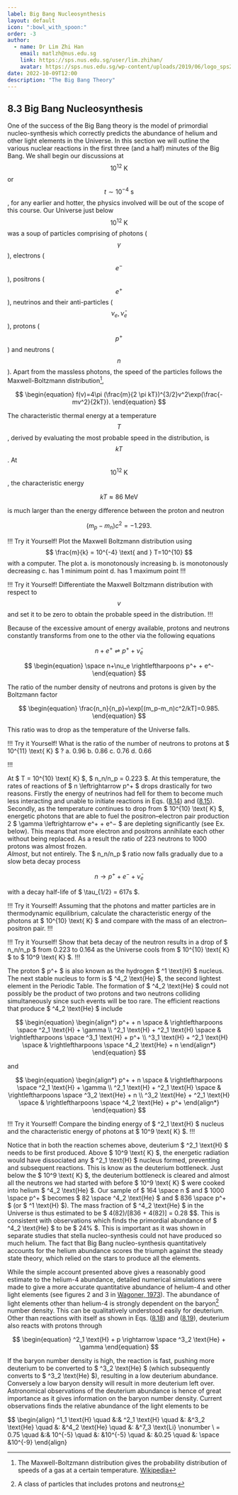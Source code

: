 ```yaml
---
label: Big Bang Nucleosynthesis
layout: default
icon: ":bowl_with_spoon:"
order: -3
author:
  - name: Dr Lim Zhi Han
    email: matlzh@nus.edu.sg
    link: https://sps.nus.edu.sg/user/lim.zhihan/
    avatar: https://sps.nus.edu.sg/wp-content/uploads/2019/06/logo_sps20.png
date: 2022-10-09T12:00
description: "The Big Bang Theory"
---
```

## 8.3 Big Bang Nucleosynthesis

One of the success of the Big Bang theory is the model of primordial nucleo-synthesis which correctly predicts the abundance of helium and other light elements in the Universe. In this section we will outline the various nuclear reactions in the first three (and a half) minutes of the Big Bang. We shall begin our discussions at $$ 10^{12} \text{ K} $$ or $$ t \sim 10^{−4} \text{ s} $$, for any earlier and hotter, the physics involved will be out of the scope of this course.
Our Universe just below $$ 10^{12} \text{ K} $$ was a soup of particles comprising of photons ($$ \gamma $$), electrons ($$ e^− $$), positrons ($$ e^+ $$), neutrinos and their anti-particles ($$ \nu_e, \bar \nu_e $$), protons ($$ p^+ $$) and neutrons ($$ n $$). Apart from the massless photons, the speed of the particles follows the Maxwell-Boltzmann distribution[^2],

[^2]: The Maxwell-Boltzmann distribution gives the probability distribution of speeds of a gas at a certain temperature.
[Wikipedia](https://en.wikipedia.org/wiki/Maxwell%E2%80%93Boltzmann_distribution)


<span id="8.11"></span>
$$
\begin{equation}
f(v)=4\pi (\frac{m}{2 \pi kT})^{3/2}v^2\exp(\frac{-mv^2}{2kT}).
\end{equation}
$$

The characteristic thermal energy at a temperature $$ T $$, derived by evaluating the most probable speed in the distribution, is $$ kT $$ . At $$ 10^{12} \text{ K} $$, the characteristic energy

<span id="8.12"></span>
$$
\begin{equation}
kT \approx \text{86 MeV}
\end{equation}
$$

is much larger than the energy difference between the proton and neutron

<span id="8.13"></span>
$$
\begin{equation}
(m_p-m_n)c^2=-1.293.
\end{equation}
$$

!!! Try it Yourself!
Plot the Maxwell Boltzmann distribution using $$ \frac{m}{k} = 10^{-4} \text{ and } T=10^{10} $$ with a computer. The plot 
a. is monotonously increasing 
b. is monotonously decreasing
c. has 1 minimum point
d. has 1 maximum point
!!!

!!! Try it Yourself!
Differentiate the Maxwell Boltzmann distribution with respect to $$ v $$ and set it to be zero to obtain the probable speed in the distribution.
!!!

Because of the excessive amount of energy available, protons and neutrons constantly transforms from one to the other via the following equations

<span id="8.14"></span>
$$
\begin{equation}
n+e^+ \rightleftharpoons p^+ + \bar \nu_e
\end{equation}
$$

<span id="8.15"></span>
$$
\begin{equation}
\space n+\nu_e \rightleftharpoons p^+ + e^-
\end{equation}
$$

The ratio of the number density of neutrons and protons is given by the Boltzmann factor

<span id="8.16"></span>
$$
\begin{equation}
\frac{n_n}{n_p}=\exp[(m_p-m_n)c^2/kT]=0.985.
\end{equation}
$$

This ratio was to drop as the temperature of the Universe falls.

!!! Try it Yourself!
What is the ratio of the number of neutrons to protons at $ 10^{11} \text{ K} $ ?
a. 0.96
b. 0.86
c. 0.76
d. 0.66

!!!

At $ T = 10^{10} \text{ K} $, $ n_n/n_p = 0.223 $. At this temperature, the rates of reactions of $ n \leftrightarrow p^+ $ drops drastically for two reasons. Firstly the energy of neutrinos had fell for them to become much less interacting and unable to initiate reactions in Eqs. ([8.14](#8.14)) and ([8.15](#8.15)). Secondly, as the temperature continues to drop from $ 10^{10} \text{ K} $, energetic photons that are able to fuel the positron–electron pair production 2 $ \gamma \leftrightarrow e^+ + e^− $ are depleting significantly (see Ex. below). This means that more electron and positrons annihilate each other without being replaced. As a result the ratio of 223 neutrons to 1000 protons was almost frozen.  
_Almost_, but not entirely. The $ n_n/n_p $ ratio now falls gradually due to a slow beta decay process

<span id="8.17"></span>
$$
\begin{equation}
n \rightarrow p^+ + e^- + \bar \nu_e
\end{equation}
$$

with a decay half-life of $ \tau_{1/2} = 617s $.

!!! Try it Yourself!
Assuming that the photons and matter particles are in thermodynamic equilibrium, calculate the characteristic energy of the photons at $ 10^{10} \text{ K} $ and compare with the mass of an electron–positron pair.
!!!

!!! Try it Yourself!
Show that beta decay of the neutron results in a drop of $ n_n/n_p $ from 0.223 to 0.164 as the Universe cools from $ 10^{10} \text{ K} $ to $ 10^9 \text{ K} $.
!!!

The proton $ p^+ $ is also known as the hydrogen $ ^1 \text{H} $ nucleus. The next stable nucleus to form is $ ^4_2 \text{He} $, the second lightest element in the Periodic Table. The formation of $ ^4_2 \text{He} $ could not possibly be the product of two protons and two neutrons colliding simultaneously since such events will be too rare. The efficient reactions that produce $ ^4_2 \text{He} $ include

<span id="8.18"></span>
$$
\begin{equation}
\begin{align*}
p^+ + n \space & \rightleftharpoons \space ^2_1 \text{H} + \gamma \\
^2_1 \text{H} + ^2_1 \text{H} \space  &  \rightleftharpoons \space ^3_1 \text{H} + p^+ \\
^3_1 \text{H} + ^2_1 \text{H} \space  & \rightleftharpoons \space ^4_2 \text{He} + n
\end{align*}
\end{equation}
$$

and

<span id="8.19"></span>
$$
\begin{equation}
\begin{align*}
p^+ + n \space & \rightleftharpoons \space ^2_1 \text{H} + \gamma \\
^2_1 \text{H} + ^2_1 \text{H} \space  &  \rightleftharpoons \space ^3_2 \text{He} + n \\
^3_2 \text{He} + ^2_1 \text{H} \space  & \rightleftharpoons \space ^4_2 \text{He} + p^+
\end{align*}
\end{equation}
$$

!!! Try it Yourself!
Compare the binding energy of $ ^2_1 \text{H} $ nucleus and the characteristic energy of photons at $ 10^9 \text{ K} $.
!!!

Notice that in both the reaction schemes above, deuterium $ ^2_1 \text{H} $ needs to be first produced. Above $ 10^9 \text{ K} $, the energetic radiation would have dissociated any $ ^2_1 \text{H} $ nucleus formed, preventing and subsequent reactions. This is know as the deuterium bottleneck. Just below the $ 10^9 \text{ K} $, the deuterium bottleneck is cleared and almost all the neutrons we had started with before $ 10^9 \text{ K} $ were cooked into helium $ ^4_2 \text{He} $. Our sample of $ 164 \space n $ and $ 1000 \space p^+ $ becomes $ 82 \space ^4_2 \text{He} $ and $ 836 \space p^+ $ (or $ ^1 \text{H} $). The mass fraction of $ ^4_2 \text{He} $ in the Universe is thus estimated to be $ 4(82)/[836 + 4(82)] = 0.28 $$. This is consistent with observations which finds the primordial abundance of $ ^4_2 \text{He} $ to be $ 24\% $. This is important as it was shown in separate studies that stella nucleo-synthesis could not have produced so much helium. The fact that Big Bang nucleo-synthesis quantitatively accounts for the helium abundance scores the triumph against the steady state theory, which relied on the stars to produce all the elements.

While the simple account presented above gives a reasonably good estimate to the helium-4 abundance, detailed numerical simulations were made to give a more accurate quantitative abundance of helium-4 and other light elements (see figures 2 and 3 in [Wagoner, 1973](https://web.archive.org/web/20180725053151/https://ntrs.nasa.gov/archive/nasa/casi.ntrs.nasa.gov/19900013110.pdf)). The abundance of light elements other than helium-4 is strongly dependent on the baryon[^3] number density. This can be qualitatively understood easily for deuterium. Other than reactions with itself as shown in Eqs. ([8.18](#8.18)) and ([8.19](#8.19)), deuterium also reacts with protons through

[^3]: A class of particles that includes protons and neutrons

<span id="8.20"></span>
$$
\begin{equation}
^2_1 \text{H} + p \rightarrow \space ^3_2 \text{He} + \gamma
\end{equation}
$$

If the baryon number density is high, the reaction is fast, pushing more deuterium to be converted to $ ^3_2 \text{He} $ (which subsequently converts to $ ^3_2 \text{He} $), resulting in a low deuterium abundance. Conversely a low baryon density will result in more deuterium left over. Astronomical observations of the deuterium abundance is hence of great importance as it gives information on the baryon number density. Current observations finds the relative abundance of the light elements to be

<span id="8.21"></span>
$$
\begin{align}
^1_1 \text{H} \quad &:& ^2_1 \text{H} \quad &: &^3_2 \text{He} \quad &: &^4_2 \text{He} \quad &: &^7_3 \text{Li} \nonumber \\
= 0.75  \quad &:& 10^{-5} \quad &: &10^{-5}  \quad &: &0.25  \quad &: \space &10^{-9}
\end{align}